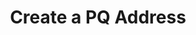 ---
id: create-PQ-address
title: Create a PQ Address
hide_title: false
hide_table_of_contents: false
sidebar_label: Create a PQ Address
sidebar_position: 3
pagination_label: Create a PQ Address
custom_edit_url: https://github.com/theqrl/documentation/edit/master/docs/basics/what-is-qrl.md
description: Create a PQ Address for The QRL enQlave system
keywords:
  - docs
  - enQlave
image: /assets/img/icons/yellow.png

---